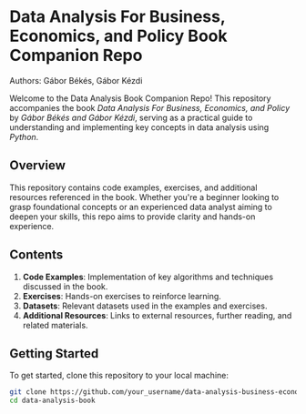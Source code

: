 # Data Analysis For Business, Economics, and Policy Book Companion Repo
Authors: Gábor Békés, Gábor Kézdi

Welcome to the Data Analysis Book Companion Repo! This repository accompanies the book *Data Analysis For Business, Economics, and Policy* by *Gábor Békés and Gábor Kézdi*, serving as a practical guide to understanding and implementing key concepts in data analysis using *Python*.

## Overview

This repository contains code examples, exercises, and additional resources referenced in the book. Whether you're a beginner looking to grasp foundational concepts or an experienced data analyst aiming to deepen your skills, this repo aims to provide clarity and hands-on experience.

## Contents

1. **Code Examples**: Implementation of key algorithms and techniques discussed in the book.
2. **Exercises**: Hands-on exercises to reinforce learning.
3. **Datasets**: Relevant datasets used in the examples and exercises.
4. **Additional Resources**: Links to external resources, further reading, and related materials.

## Getting Started

To get started, clone this repository to your local machine:

```bash
git clone https://github.com/your_username/data-analysis-business-economics-policy.git
cd data-analysis-book
